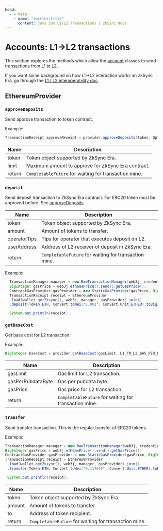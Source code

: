 ```yaml
---
head:
  - - meta
    - name: "twitter:title"
      content: Java SDK L1/L2 Transactions | zkSync Docs
---
```


# Accounts: L1->L2 transactions

This section explores the methods which allow the [account](./accounts.md) classes to send transactions from L1 to L2.

If you want some background on how L1->L2 interaction works on zkSync Era, go through the [L1 / L2 interoperability doc](../../developer-reference/l1-l2-interop.md).

## EthereumProvider

### `approveDeposits`

Send approve transaction to token contract.

Example:

```java
TransactionReceipt approveReceipt = provider.approveDeposits(token, Optional.of(token.toBigInteger(10000000000L))).join();
```

| Name   | Description                                           |
| ------ | ----------------------------------------------------- |
| token  | Token object supported by ZkSync Era.                 |
| limit  | Maximum amount to approve for ZkSync Era contract.    |
| return | `CompletableFuture` for waiting for transaction mine. |

### `deposit`

Send deposit transaction to ZkSync Era contract. For ERC20 token must be approved before. See [approveDeposits](#approvedeposits)

| Name         | Description                                           |
| ------------ | ----------------------------------------------------- |
| token        | Token object supported by ZkSync Era.                 |
| amount       | Amount of tokens to transfer.                         |
| operatorTips | Tips for operator that executes deposit on L2.        |
| userAddress  | Address of L2 receiver of deposit in ZkSync Era.      |
| return       | `CompletableFuture` for waiting for transaction mine. |

Example:

```java
  TransactionManager manager = new RawTransactionManager(web3j, credentials, chainId.longValue());
  BigInteger gasPrice = web3j.ethGasPrice().send().getGasPrice();
  ContractGasProvider gasProvider = new StaticGasProvider(gasPrice, BigInteger.valueOf(300_000L));
  TransactionReceipt receipt = EthereumProvider
  .load(wallet.getZksync(), web3j, manager, gasProvider).join()
  .deposit(Token.ETH, Convert.toWei("0.001", Convert.Unit.ETHER).toBigInteger(), BigInteger.ZERO, credentials.getAddress()).join();

  System.out.println(receipt);
```

### `getBaseCost`

Get base cost for L2 transaction.

Example:

```java
BigInteger baseCost = provider.getBaseCost(gasLimit, L1_TO_L2_GAS_PER_PUBDATA, gasPriceValue).join();
```

| Name              | Description                                           |
| ----------------- | ----------------------------------------------------- |
| gasLimit          | Gas limit for L2 transaction.                         |
| gasPerPubdataByte | Gas per pubdata byte.                                 |
| gasPrice          | Gas price for L2 transaction.                         |
| return            | `CompletableFuture` for waiting for transaction mine. |

### `transfer`

Send transfer transaction. This is the regular transfer of ERC20 tokens.

Example:

```java
TransactionManager manager = new RawTransactionManager(web3j, credentials, chainId.longValue());
BigInteger gasPrice = web3j.ethGasPrice().send().getGasPrice();
ContractGasProvider gasProvider = new StaticGasProvider(gasPrice, BigInteger.valueOf(300_000L));
TransactionReceipt receipt = EthereumProvider
 .load(wallet.getZksync(), web3j, manager, gasProvider).join()
 .transfer(Token.ETH, Convert.toWei("0.117649", Convert.Unit.ETHER).toBigInteger(), credentials.getAddress()).join();

 System.out.println(receipt);
```

| Name   | Description                                           |
| ------ | ----------------------------------------------------- |
| token  | Token object supported by ZkSync Era.                 |
| amount | Amount of tokens to transfer.                         |
| to     | Address of token recipient.                           |
| return | `CompletableFuture` for waiting for transaction mine. |
